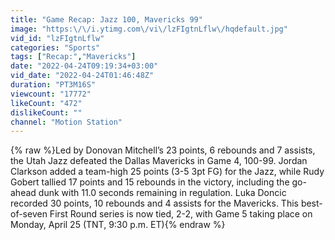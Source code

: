 ```yaml
---
title: "Game Recap: Jazz 100, Mavericks 99"
image: "https:\/\/i.ytimg.com\/vi\/lzFIgtnLflw\/hqdefault.jpg"
vid_id: "lzFIgtnLflw"
categories: "Sports"
tags: ["Recap:","Mavericks"]
date: "2022-04-24T09:19:34+03:00"
vid_date: "2022-04-24T01:46:48Z"
duration: "PT3M16S"
viewcount: "17772"
likeCount: "472"
dislikeCount: ""
channel: "Motion Station"
---
```

{% raw %}Led by Donovan Mitchell’s 23 points, 6 rebounds and 7 assists, the Utah Jazz defeated the Dallas Mavericks in Game 4, 100-99. Jordan Clarkson added a team-high 25 points (3-5 3pt FG) for the Jazz, while Rudy Gobert tallied 17 points and 15 rebounds in the victory, including the go-ahead dunk with 11.0 seconds remaining in regulation. Luka Doncic recorded 30 points, 10 rebounds and 4 assists for the Mavericks. This best-of-seven First Round series is now tied, 2-2, with Game 5 taking place on Monday, April 25 (TNT, 9:30 p.m. ET){% endraw %}
